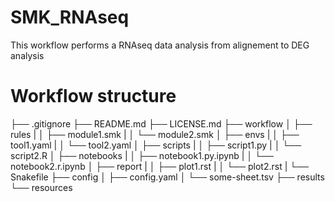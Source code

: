 # SMK_RNAseq

This workflow performs a RNAseq data analysis from alignement to DEG analysis

# Workflow structure

  ├── .gitignore
  ├── README.md
  ├── LICENSE.md
  ├── workflow
  │   ├── rules
  |   │   ├── module1.smk
  |   │   └── module2.smk
  │   ├── envs
  |   │   ├── tool1.yaml
  |   │   └── tool2.yaml
  │   ├── scripts
  |   │   ├── script1.py
  |   │   └── script2.R
  │   ├── notebooks
  |   │   ├── notebook1.py.ipynb
  |   │   └── notebook2.r.ipynb
  │   ├── report
  |   │   ├── plot1.rst
  |   │   └── plot2.rst
  |   └── Snakefile
  ├── config
  │   ├── config.yaml
  │   └── some-sheet.tsv
  ├── results
  └── resources
